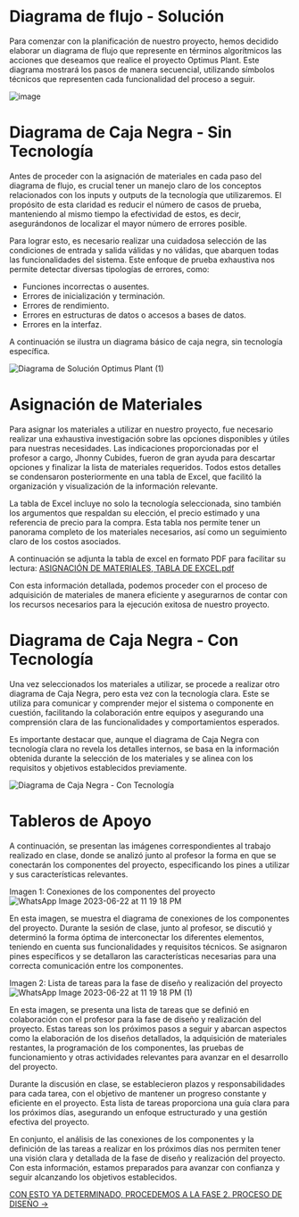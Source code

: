 # Diagrama de flujo - Solución

Para comenzar con la planificación de nuestro proyecto, hemos decidido elaborar un diagrama de flujo que represente en términos algorítmicos las acciones que deseamos que realice el proyecto Optimus Plant. Este diagrama mostrará los pasos de manera secuencial, utilizando símbolos técnicos que representen cada funcionalidad del proceso a seguir.

![image](https://github.com/JU4NR0D/Optimus-Plant/assets/136518038/fad50dc2-0bf3-4ac4-99f5-3a33277b570b)

# Diagrama de Caja Negra - Sin Tecnología

Antes de proceder con la asignación de materiales en cada paso del diagrama de flujo, es crucial tener un manejo claro de los conceptos relacionados con los inputs y outputs de la tecnología que utilizaremos. El propósito de esta claridad es reducir el número de casos de prueba, manteniendo al mismo tiempo la efectividad de estos, es decir, asegurándonos de localizar el mayor número de errores posible.

Para lograr esto, es necesario realizar una cuidadosa selección de las condiciones de entrada y salida válidas y no válidas, que abarquen todas las funcionalidades del sistema. Este enfoque de prueba exhaustiva nos permite detectar diversas tipologías de errores, como:

- Funciones incorrectas o ausentes.
- Errores de inicialización y terminación.
- Errores de rendimiento.
- Errores en estructuras de datos o accesos a bases de datos.
- Errores en la interfaz.

A continuación se ilustra un diagrama básico de caja negra, sin tecnología específica.

![Diagrama de Solución Optimus Plant (1)](https://github.com/JU4NR0D/Optimus-Plant/assets/136518038/849f92d5-190a-423e-bf5c-c13ea2a12edf)

# Asignación de Materiales

Para asignar los materiales a utilizar en nuestro proyecto, fue necesario realizar una exhaustiva investigación sobre las opciones disponibles y útiles para nuestras necesidades. Las indicaciones proporcionadas por el profesor a cargo, Jhonny Cubides, fueron de gran ayuda para descartar opciones y finalizar la lista de materiales requeridos. Todos estos detalles se condensaron posteriormente en una tabla de Excel, que facilitó la organización y visualización de la información relevante.

La tabla de Excel incluye no solo la tecnología seleccionada, sino también los argumentos que respaldan su elección, el precio estimado y una referencia de precio para la compra. Esta tabla nos permite tener un panorama completo de los materiales necesarios, así como un seguimiento claro de los costos asociados.

A continuación se adjunta la tabla de excel en formato PDF para facilitar su lectura: [ASIGNACIÓN DE MATERIALES, TABLA DE EXCEL.pdf](https://github.com/JU4NR0D/Optimus-Plant/files/11843883/ASIGNACION.DE.MATERIALES.TABLA.DE.EXCEL.pdf)

Con esta información detallada, podemos proceder con el proceso de adquisición de materiales de manera eficiente y asegurarnos de contar con los recursos necesarios para la ejecución exitosa de nuestro proyecto.

# Diagrama de Caja Negra - Con Tecnología

Una vez seleccionados los materiales a utilizar, se procede a realizar otro diagrama de Caja Negra, pero esta vez con la tecnología clara. Este se utiliza para comunicar y comprender mejor el sistema o componente en cuestión, facilitando la colaboración entre equipos y asegurando una comprensión clara de las funcionalidades y comportamientos esperados.

Es importante destacar que, aunque el diagrama de Caja Negra con tecnología clara no revela los detalles internos, se basa en la información obtenida durante la selección de los materiales y se alinea con los requisitos y objetivos establecidos previamente.

![Diagrama de Caja Negra - Con Tecnología](https://github.com/JU4NR0D/Optimus-Plant/assets/136518038/f41298b5-9874-40bc-a014-e7ca6fa4db0b)


# Tableros de Apoyo

A continuación, se presentan las imágenes correspondientes al trabajo realizado en clase, donde se analizó junto al profesor la forma en que se conectarán los componentes del proyecto, especificando los pines a utilizar y sus características relevantes.

Imagen 1: Conexiones de los componentes del proyecto
![WhatsApp Image 2023-06-22 at 11 19 18 PM](https://github.com/JU4NR0D/Optimus-Plant/assets/136518038/6ac7a75b-c7b5-496d-a855-ef0920a73430)


En esta imagen, se muestra el diagrama de conexiones de los componentes del proyecto. Durante la sesión de clase, junto al profesor, se discutió y determinó la forma óptima de interconectar los diferentes elementos, teniendo en cuenta sus funcionalidades y requisitos técnicos. Se asignaron pines específicos y se detallaron las características necesarias para una correcta comunicación entre los componentes.

Imagen 2: Lista de tareas para la fase de diseño y realización del proyecto
![WhatsApp Image 2023-06-22 at 11 19 18 PM (1)](https://github.com/JU4NR0D/Optimus-Plant/assets/136518038/d7a3fec9-d26e-4642-9a7e-eb22d5cb6555)


En esta imagen, se presenta una lista de tareas que se definió en colaboración con el profesor para la fase de diseño y realización del proyecto. Estas tareas son los próximos pasos a seguir y abarcan aspectos como la elaboración de los diseños detallados, la adquisición de materiales restantes, la programación de los componentes, las pruebas de funcionamiento y otras actividades relevantes para avanzar en el desarrollo del proyecto.

Durante la discusión en clase, se establecieron plazos y responsabilidades para cada tarea, con el objetivo de mantener un progreso constante y eficiente en el proyecto. Esta lista de tareas proporciona una guía clara para los próximos días, asegurando un enfoque estructurado y una gestión efectiva del proyecto.

En conjunto, el análisis de las conexiones de los componentes y la definición de las tareas a realizar en los próximos días nos permiten tener una visión clara y detallada de la fase de diseño y realización del proyecto. Con esta información, estamos preparados para avanzar con confianza y seguir alcanzando los objetivos establecidos.

[CON ESTO YA DETERMINADO, PROCEDEMOS A LA FASE 2. PROCESO DE DISEÑO →](https://github.com/JU4NR0D/Optimus-Plant/blob/main/%F0%9F%AA%B4%202.%20PROCESO%20DE%20DISE%C3%91O/README.md)
